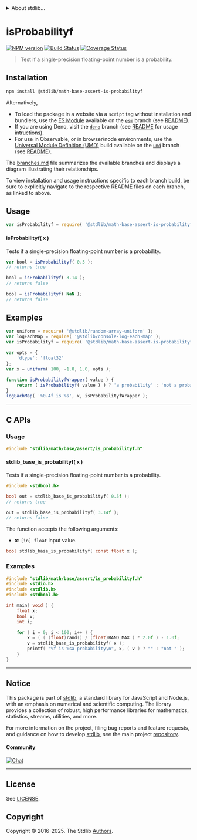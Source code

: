 <!--

@license Apache-2.0

Copyright (c) 2025 The Stdlib Authors.

Licensed under the Apache License, Version 2.0 (the "License");
you may not use this file except in compliance with the License.
You may obtain a copy of the License at

   http://www.apache.org/licenses/LICENSE-2.0

Unless required by applicable law or agreed to in writing, software
distributed under the License is distributed on an "AS IS" BASIS,
WITHOUT WARRANTIES OR CONDITIONS OF ANY KIND, either express or implied.
See the License for the specific language governing permissions and
limitations under the License.

-->


<details>
  <summary>
    About stdlib...
  </summary>
  <p>We believe in a future in which the web is a preferred environment for numerical computation. To help realize this future, we've built stdlib. stdlib is a standard library, with an emphasis on numerical and scientific computation, written in JavaScript (and C) for execution in browsers and in Node.js.</p>
  <p>The library is fully decomposable, being architected in such a way that you can swap out and mix and match APIs and functionality to cater to your exact preferences and use cases.</p>
  <p>When you use stdlib, you can be absolutely certain that you are using the most thorough, rigorous, well-written, studied, documented, tested, measured, and high-quality code out there.</p>
  <p>To join us in bringing numerical computing to the web, get started by checking us out on <a href="https://github.com/stdlib-js/stdlib">GitHub</a>, and please consider <a href="https://opencollective.com/stdlib">financially supporting stdlib</a>. We greatly appreciate your continued support!</p>
</details>

# isProbabilityf

[![NPM version][npm-image]][npm-url] [![Build Status][test-image]][test-url] [![Coverage Status][coverage-image]][coverage-url] <!-- [![dependencies][dependencies-image]][dependencies-url] -->

> Test if a single-precision floating-point number is a probability.

<section class="installation">

## Installation

```bash
npm install @stdlib/math-base-assert-is-probabilityf
```

Alternatively,

-   To load the package in a website via a `script` tag without installation and bundlers, use the [ES Module][es-module] available on the [`esm`][esm-url] branch (see [README][esm-readme]).
-   If you are using Deno, visit the [`deno`][deno-url] branch (see [README][deno-readme] for usage intructions).
-   For use in Observable, or in browser/node environments, use the [Universal Module Definition (UMD)][umd] build available on the [`umd`][umd-url] branch (see [README][umd-readme]).

The [branches.md][branches-url] file summarizes the available branches and displays a diagram illustrating their relationships.

To view installation and usage instructions specific to each branch build, be sure to explicitly navigate to the respective README files on each branch, as linked to above.

</section>

<section class="usage">

## Usage

```javascript
var isProbabilityf = require( '@stdlib/math-base-assert-is-probabilityf' );
```

#### isProbabilityf( x )

Tests if a single-precision floating-point number is a probability.

```javascript
var bool = isProbabilityf( 0.5 );
// returns true

bool = isProbabilityf( 3.14 );
// returns false

bool = isProbabilityf( NaN );
// returns false
```

</section>

<!-- /.usage -->

<section class="examples">

## Examples

<!-- eslint no-undef: "error" -->

```javascript
var uniform = require( '@stdlib/random-array-uniform' );
var logEachMap = require( '@stdlib/console-log-each-map' );
var isProbabilityf = require( '@stdlib/math-base-assert-is-probabilityf' );

var opts = {
    'dtype': 'float32'
};
var x = uniform( 100, -1.0, 1.0, opts );

function isProbabilityfWrapper( value ) {
    return ( isProbabilityf( value ) ) ? 'a probability' : 'not a probability';
}
logEachMap( '%0.4f is %s', x, isProbabilityfWrapper );
```

</section>

<!-- /.examples -->

<!-- C interface documentation. -->

* * *

<section class="c">

## C APIs

<!-- Section to include introductory text. Make sure to keep an empty line after the intro `section` element and another before the `/section` close. -->

<section class="intro">

</section>

<!-- /.intro -->

<!-- C usage documentation. -->

<section class="usage">

### Usage

```c
#include "stdlib/math/base/assert/is_probabilityf.h"
```

#### stdlib_base_is_probabilityf( x )

Tests if a single-precision floating-point number is a probability.

```c
#include <stdbool.h>

bool out = stdlib_base_is_probabilityf( 0.5f );
// returns true

out = stdlib_base_is_probabilityf( 3.14f );
// returns false
```

The function accepts the following arguments:

-   **x**: `[in] float` input value.

```c
bool stdlib_base_is_probabilityf( const float x );
```

</section>

<!-- /.usage -->

<!-- C API usage notes. Make sure to keep an empty line after the `section` element and another before the `/section` close. -->

<section class="notes">

</section>

<!-- /.notes -->

<!-- C API usage examples. -->

<section class="examples">

### Examples

```c
#include "stdlib/math/base/assert/is_probabilityf.h"
#include <stdio.h>
#include <stdlib.h>
#include <stdbool.h>

int main( void ) {
    float x;
    bool v;
    int i;

    for ( i = 0; i < 100; i++ ) {
        x = ( ( (float)rand() / (float)RAND_MAX ) * 2.0f ) - 1.0f;
        v = stdlib_base_is_probabilityf( x );
        printf( "%f is %sa probability\n", x, ( v ) ? "" : "not " );
    }
}
```

</section>

<!-- /.examples -->

</section>

<!-- /.c -->

<!-- Section for related `stdlib` packages. Do not manually edit this section, as it is automatically populated. -->

<section class="related">

</section>

<!-- /.related -->

<!-- Section for all links. Make sure to keep an empty line after the `section` element and another before the `/section` close. -->


<section class="main-repo" >

* * *

## Notice

This package is part of [stdlib][stdlib], a standard library for JavaScript and Node.js, with an emphasis on numerical and scientific computing. The library provides a collection of robust, high performance libraries for mathematics, statistics, streams, utilities, and more.

For more information on the project, filing bug reports and feature requests, and guidance on how to develop [stdlib][stdlib], see the main project [repository][stdlib].

#### Community

[![Chat][chat-image]][chat-url]

---

## License

See [LICENSE][stdlib-license].


## Copyright

Copyright &copy; 2016-2025. The Stdlib [Authors][stdlib-authors].

</section>

<!-- /.stdlib -->

<!-- Section for all links. Make sure to keep an empty line after the `section` element and another before the `/section` close. -->

<section class="links">

[npm-image]: http://img.shields.io/npm/v/@stdlib/math-base-assert-is-probabilityf.svg
[npm-url]: https://npmjs.org/package/@stdlib/math-base-assert-is-probabilityf

[test-image]: https://github.com/stdlib-js/math-base-assert-is-probabilityf/actions/workflows/test.yml/badge.svg?branch=main
[test-url]: https://github.com/stdlib-js/math-base-assert-is-probabilityf/actions/workflows/test.yml?query=branch:main

[coverage-image]: https://img.shields.io/codecov/c/github/stdlib-js/math-base-assert-is-probabilityf/main.svg
[coverage-url]: https://codecov.io/github/stdlib-js/math-base-assert-is-probabilityf?branch=main

<!--

[dependencies-image]: https://img.shields.io/david/stdlib-js/math-base-assert-is-probabilityf.svg
[dependencies-url]: https://david-dm.org/stdlib-js/math-base-assert-is-probabilityf/main

-->

[chat-image]: https://img.shields.io/gitter/room/stdlib-js/stdlib.svg
[chat-url]: https://app.gitter.im/#/room/#stdlib-js_stdlib:gitter.im

[stdlib]: https://github.com/stdlib-js/stdlib

[stdlib-authors]: https://github.com/stdlib-js/stdlib/graphs/contributors

[umd]: https://github.com/umdjs/umd
[es-module]: https://developer.mozilla.org/en-US/docs/Web/JavaScript/Guide/Modules

[deno-url]: https://github.com/stdlib-js/math-base-assert-is-probabilityf/tree/deno
[deno-readme]: https://github.com/stdlib-js/math-base-assert-is-probabilityf/blob/deno/README.md
[umd-url]: https://github.com/stdlib-js/math-base-assert-is-probabilityf/tree/umd
[umd-readme]: https://github.com/stdlib-js/math-base-assert-is-probabilityf/blob/umd/README.md
[esm-url]: https://github.com/stdlib-js/math-base-assert-is-probabilityf/tree/esm
[esm-readme]: https://github.com/stdlib-js/math-base-assert-is-probabilityf/blob/esm/README.md
[branches-url]: https://github.com/stdlib-js/math-base-assert-is-probabilityf/blob/main/branches.md

[stdlib-license]: https://raw.githubusercontent.com/stdlib-js/math-base-assert-is-probabilityf/main/LICENSE

</section>

<!-- /.links -->
